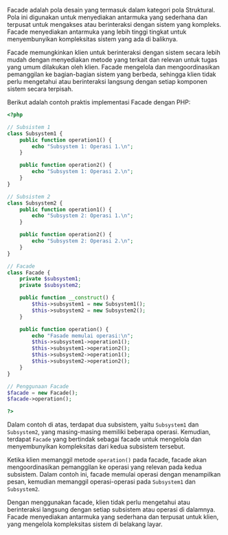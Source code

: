 Facade adalah pola desain yang termasuk dalam kategori pola Struktural. Pola ini digunakan untuk menyediakan antarmuka yang sederhana dan terpusat untuk mengakses atau berinteraksi dengan sistem yang kompleks. Facade menyediakan antarmuka yang lebih tinggi tingkat untuk menyembunyikan kompleksitas sistem yang ada di baliknya.

Facade memungkinkan klien untuk berinteraksi dengan sistem secara lebih mudah dengan menyediakan metode yang terkait dan relevan untuk tugas yang umum dilakukan oleh klien. Facade mengelola dan mengoordinasikan pemanggilan ke bagian-bagian sistem yang berbeda, sehingga klien tidak perlu mengetahui atau berinteraksi langsung dengan setiap komponen sistem secara terpisah.

Berikut adalah contoh praktis implementasi Facade dengan PHP:

```php
<?php

// Subsistem 1
class Subsystem1 {
    public function operation1() {
        echo "Subsystem 1: Operasi 1.\n";
    }

    public function operation2() {
        echo "Subsystem 1: Operasi 2.\n";
    }
}

// Subsistem 2
class Subsystem2 {
    public function operation1() {
        echo "Subsystem 2: Operasi 1.\n";
    }

    public function operation2() {
        echo "Subsystem 2: Operasi 2.\n";
    }
}

// Facade
class Facade {
    private $subsystem1;
    private $subsystem2;

    public function __construct() {
        $this->subsystem1 = new Subsystem1();
        $this->subsystem2 = new Subsystem2();
    }

    public function operation() {
        echo "Fasade memulai operasi:\n";
        $this->subsystem1->operation1();
        $this->subsystem1->operation2();
        $this->subsystem2->operation1();
        $this->subsystem2->operation2();
    }
}

// Penggunaan Facade
$facade = new Facade();
$facade->operation();

?>
```

Dalam contoh di atas, terdapat dua subsistem, yaitu `Subsystem1` dan `Subsystem2`, yang masing-masing memiliki beberapa operasi. Kemudian, terdapat `Facade` yang bertindak sebagai facade untuk mengelola dan menyembunyikan kompleksitas dari kedua subsistem tersebut.

Ketika klien memanggil metode `operation()` pada facade, facade akan mengoordinasikan pemanggilan ke operasi yang relevan pada kedua subsistem. Dalam contoh ini, facade memulai operasi dengan menampilkan pesan, kemudian memanggil operasi-operasi pada `Subsystem1` dan `Subsystem2`.

Dengan menggunakan facade, klien tidak perlu mengetahui atau berinteraksi langsung dengan setiap subsistem atau operasi di dalamnya. Facade menyediakan antarmuka yang sederhana dan terpusat untuk klien, yang mengelola kompleksitas sistem di belakang layar.